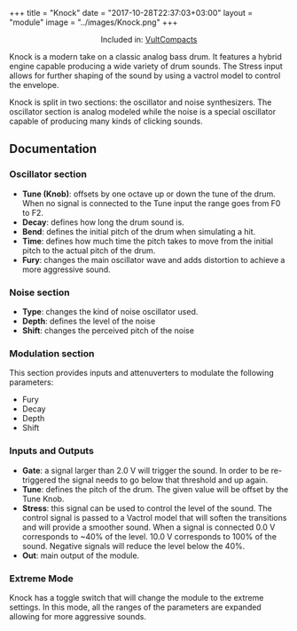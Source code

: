 +++
title = "Knock"
date = "2017-10-28T22:37:03+03:00"
layout = "module"
image = "../images/Knock.png"
+++

<center>Included in: <a href="/compacts/" class="btn btn-primary" role="button">VultCompacts</a> </center>


Knock is a modern take on a classic analog bass drum. It features a hybrid engine capable producing a wide variety of drum sounds. The Stress input allows for further shaping of the sound by using a vactrol model to control the envelope.

Knock is split in two sections: the oscillator and noise synthesizers. The oscillator section is analog modeled while the noise is a special oscillator capable of producing many kinds of clicking sounds.

## Documentation

### Oscillator section

- **Tune (Knob)**: offsets by one octave up or down the tune of the drum. When no signal is connected to the Tune input the range goes from F0 to F2.
- **Decay**: defines how long the drum sound is.
- **Bend**: defines the initial pitch of the drum when simulating a hit.
- **Time**: defines how much time the pitch takes to move from the initial pitch to the actual pitch of the drum.
- **Fury**: changes the main oscillator wave and adds distortion to achieve a more aggressive sound.

### Noise section

- **Type**: changes the kind of noise oscillator used.
- **Depth**: defines the level of the noise
- **Shift**: changes the perceived pitch of the noise

### Modulation section

This section provides inputs and attenuverters to modulate the following parameters:

- Fury
- Decay
- Depth
- Shift

### Inputs and Outputs
- **Gate**: a signal larger than 2.0 V will trigger the sound. In order to be re-triggered the signal needs to go below that threshold and up again.
- **Tune**: defines the pitch of the drum. The given value will be offset by the Tune Knob.
- **Stress**: this signal can be used to control the level of the sound. The control signal is passed to a Vactrol model that will soften the transitions and will provide a smoother sound. When a signal is connected 0.0 V corresponds to ~40% of the level. 10.0 V corresponds to 100% of the sound. Negative signals will reduce the level below the 40%.
- **Out**: main output of the module.

### Extreme Mode

Knock has a toggle switch that will change the module to the extreme settings. In this mode, all the ranges of the parameters are expanded allowing for more aggressive sounds.
